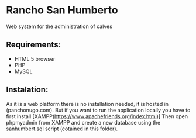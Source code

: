 # Rancho San Humberto

Web system for the administration of calves 

## Requirements:

- HTML 5 browser
- PHP
- MySQL

## Instalation:

As it is a web platform there is no installation needed, it is hosted in (panchonugo.com). 
But if you want to run the application locally you have to first install [XAMPP(https://www.apachefriends.org/index.html)]
Then open phpmyadmin from XAMPP and create a new database using the sanhumbert.sql script (cotained in this folder).